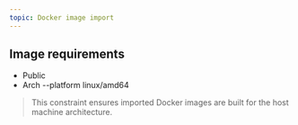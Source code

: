 ```yaml
---
topic: Docker image import
---
```



## Image requirements

- Public
- Arch --platform linux/amd64 
> This constraint ensures imported Docker images are built for the host machine architecture.